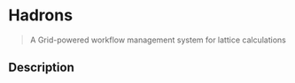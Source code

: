 <h1 id="docsify">Hadrons</h2>

> A Grid-powered workflow management system for lattice calculations

## Description

